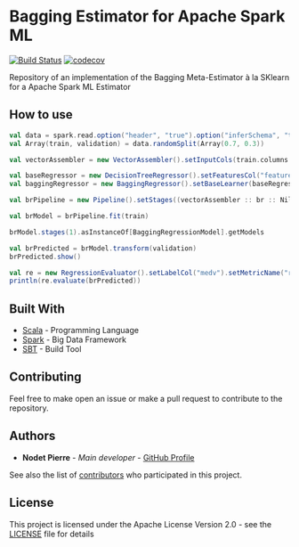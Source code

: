 # Bagging Estimator for Apache Spark ML
[![Build Status](https://travis-ci.org/pierrenodet/spark-bagging.svg?branch=master)](https://travis-ci.org/pierrenodet/spark-bagging)
[![codecov](https://codecov.io/gh/pierrenodet/spark-bagging/branch/master/graph/badge.svg)](https://codecov.io/gh/pierrenodet/spark-bagging)

Repository of an implementation of the Bagging Meta-Estimator à la SKlearn for a Apache Spark ML Estimator

## How to use

```scala
val data = spark.read.option("header", "true").option("inferSchema", "true").csv("src/test/resources/data/bostonhousing/train.csv")
val Array(train, validation) = data.randomSplit(Array(0.7, 0.3))

val vectorAssembler = new VectorAssembler().setInputCols(train.columns.filter(x => !(x.equals("ID") && x.equals("medv")))).setOutputCol("features")

val baseRegressor = new DecisionTreeRegressor().setFeaturesCol("features").setLabelCol("medv")
val baggingRegressor = new BaggingRegressor().setBaseLearner(baseRegressor).setFeaturesCol("features").setLabelCol("medv").setMaxIter(100).setParallelism(4)

val brPipeline = new Pipeline().setStages((vectorAssembler :: br :: Nil).toArray)

val brModel = brPipeline.fit(train)

brModel.stages(1).asInstanceOf[BaggingRegressionModel].getModels

val brPredicted = brModel.transform(validation)
brPredicted.show()

val re = new RegressionEvaluator().setLabelCol("medv").setMetricName("rmse")
println(re.evaluate(brPredicted))
```

## Built With

* [Scala](https://www.scala-lang.org/) - Programming Language
* [Spark](https://spark.apache.org/) - Big Data Framework
* [SBT](https://www.scala-sbt.org/) - Build Tool

## Contributing

Feel free to make open an issue or make a pull request to contribute to the repository.

## Authors

* **Nodet Pierre** - *Main developer* - [GitHub Profile](https://github.com/pierrenodet)

See also the list of [contributors](https://github.com/pierrenodet/spark-bagging/graphs/contributors) who participated in this project.

## License

This project is licensed under the Apache License Version 2.0 - see the [LICENSE](LICENSE) file for details
